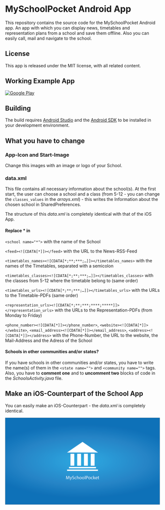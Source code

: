 MySchoolPocket Android App
==========================

This repository contains the source code for the MySchoolPocket Android app. An app with which you can display news, timetables and representation plans from a school and save them offline. Also you can easily call, mail and navigate to the school.

## License

This app is released under the MIT license, with all related content.

## Working Example App
[![Google Play](http://developer.android.com/images/brand/en_generic_rgb_wo_45.png)](https://play.google.com/store/apps/details?id=de.justproductions.egw)

## Building
The build requires [Android Studio](http://tools.android.com/recent) and the [Android SDK](http://developer.android.com/sdk/index.html) to be installed in your development environment.

## What you have to change
### App-Icon and Start-Image
Change this images with an image or logo of your School.

### data.xml
This file contains all necessary information about the school(s). At the first start, the user can choose a school and a class (from 5-12 - you can change the `classes_values` in the _arrays.xml_) - this writes the Information about the chosen school in SharedPreferences.

The structure of this _data.xml_ is completely identical with that of the iOS App.

#### Replace * in
`<school name="*">` with the name of the School

`<feed><![CDATA[*]]></feed>` with the URL to the News-RSS-Feed

`<timetables_names><![CDATA[*;**;***;…]]></timetables_names>` with the names of the Timetables, separated with a semicolon

`<timetables_classes><![CDATA[*;**;***;…]]></timetables_classes>` with the classes from 5-12 where the timetable belong to (same order)

`<timetables_urls><![CDATA[*;**;***;…]]></timetables_urls>` with the URLs to the Timetable-PDFs (same order)

`<representation_urls><![CDATA[*;**;***;****;*****]]></representation_urls>` with the URLs to the Representation-PDFs (from Monday to Friday)

`<phone_number><![CDATA[*]]></phone_number>`, `<website><![CDATA[*]]></website>`, `<email_address><![CDATA[*]]></email_address>`, `<address><![CDATA[*]]></address>` with the Phone-Number, the URL to the website, the Mail-Address and the Adress of the School
                

#### Schools in other communities and/or states?
If you have schools in other communities and/or states, you have to write the name(s) of them in the `<state name="">` and `<community name="">` tags.
Also, you have to **comment one** and to **uncomment two** blocks of code in the _SchoolsActivity.java_ file.

## Make an iOS-Counterpart of the School App
You can easily make an iOS-Counterpart - the _data.xml_ is completely identical.

![MySchoolWallpaper](https://raw.githubusercontent.com/justfaraway42/MySchoolPocket-android/master/MSP_wallpaper.png)
